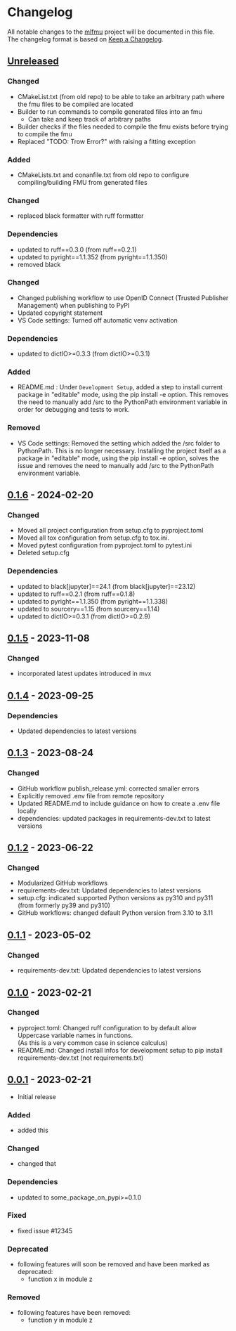# Changelog

All notable changes to the [mlfmu] project will be documented in this file.<br>
The changelog format is based on [Keep a Changelog](https://keepachangelog.com/en/1.0.0/).

## [Unreleased]

### Changed
* CMakeList.txt (from old repo) to be able to take an arbitrary path where the fmu files to be compiled are located
* Builder to run commands to compile generated files into an fmu
  * Can take and keep track of arbitrary paths
* Builder checks if the files needed to compile the fmu exists before trying to compile the fmu
* Replaced "TODO: Trow Error?" with raising a fitting exception 

### Added
* CMakeLists.txt and conanfile.txt from old repo to configure compiling/building FMU from generated files

### Changed
* replaced black formatter with ruff formatter

### Dependencies
* updated to ruff==0.3.0  (from ruff==0.2.1)
* updated to pyright==1.1.352  (from pyright==1.1.350)
* removed black

### Changed
* Changed publishing workflow to use OpenID Connect (Trusted Publisher Management) when publishing to PyPI
* Updated copyright statement
* VS Code settings: Turned off automatic venv activation

### Dependencies
* updated to dictIO>=0.3.3  (from dictIO>=0.3.1)

### Added
* README.md : Under `Development Setup`, added a step to install current package in "editable" mode, using the pip install -e option.
This removes the need to manually add /src to the PythonPath environment variable in order for debugging and tests to work.

### Removed
* VS Code settings: Removed the setting which added the /src folder to PythonPath. This is no longer necessary. Installing the project itself as a package in "editable" mode, using the pip install -e option, solves the issue and removes the need to manually add /src to the PythonPath environment variable.


## [0.1.6] - 2024-02-20

### Changed
* Moved all project configuration from setup.cfg to pyproject.toml
* Moved all tox configuration from setup.cfg to tox.ini.
* Moved pytest configuration from pyproject.toml to pytest.ini
* Deleted setup.cfg

### Dependencies
* updated to black[jupyter]==24.1  (from black[jupyter]==23.12)
* updated to ruff==0.2.1  (from ruff==0.1.8)
* updated to pyright==1.1.350  (from pyright==1.1.338)
* updated to sourcery==1.15  (from sourcery==1.14)
* updated to dictIO>=0.3.1  (from dictIO>=0.2.9)


## [0.1.5] - 2023-11-08

### Changed

* incorporated latest updates introduced in mvx


## [0.1.4] - 2023-09-25

### Dependencies

* Updated dependencies to latest versions


## [0.1.3] - 2023-08-24

### Changed

* GitHub workflow publish_release.yml: corrected smaller errors
* Explicitly removed .env file from remote repository
* Updated README.md to include guidance on how to create a .env file locally
* dependencies: updated packages in requirements-dev.txt to latest versions


## [0.1.2] - 2023-06-22

### Changed

* Modularized GitHub workflows
* requirements-dev.txt: Updated dependencies to latest versions
* setup.cfg: indicated supported Python versions as py310 and py311 <br>
  (from formerly py39 and py310)
* GitHub workflows: changed default Python version from 3.10 to 3.11


## [0.1.1] - 2023-05-02

### Changed

* requirements-dev.txt: Updated dependencies to latest versions


## [0.1.0] - 2023-02-21

### Changed

* pyproject.toml: Changed ruff configuration to by default allow Uppercase variable names in functions. <br>
(As this is a very common case in science calculus)
* README.md: Changed install infos for development setup to pip install requirements-dev.txt (not requirements.txt)


## [0.0.1] - 2023-02-21

* Initial release

### Added

* added this

### Changed

* changed that

### Dependencies

* updated to some_package_on_pypi>=0.1.0

### Fixed

* fixed issue #12345

### Deprecated

* following features will soon be removed and have been marked as deprecated:
    * function x in module z

### Removed

* following features have been removed:
    * function y in module z



<!-- Markdown link & img dfn's -->
[unreleased]: https://github.com/dnv-innersource/mlfmu/compare/v0.1.6...HEAD
[0.1.6]: https://github.com/dnv-innersource/mlfmu/releases/tag/v0.1.5...v0.1.6
[0.1.5]: https://github.com/dnv-innersource/mlfmu/releases/tag/v0.1.4...v0.1.5
[0.1.4]: https://github.com/dnv-innersource/mlfmu/releases/tag/v0.1.3...v0.1.4
[0.1.3]: https://github.com/dnv-innersource/mlfmu/releases/tag/v0.1.2...v0.1.3
[0.1.2]: https://github.com/dnv-innersource/mlfmu/releases/tag/v0.1.1...v0.1.2
[0.1.1]: https://github.com/dnv-innersource/mlfmu/releases/tag/v0.1.0...v0.1.1
[0.1.0]: https://github.com/dnv-innersource/mlfmu/releases/tag/v0.0.1...v0.1.0
[0.0.1]: https://github.com/dnv-innersource/mlfmu/releases/tag/v0.0.1
[mlfmu]: https://github.com/dnv-innersource/mlfmu
